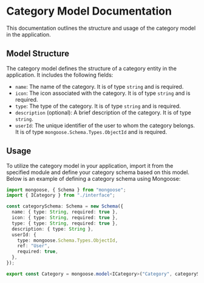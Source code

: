 # Category Model Documentation

This documentation outlines the structure and usage of the category model in the application.

## Model Structure

The category model defines the structure of a category entity in the application. It includes the following fields:

- `name`: The name of the category. It is of type `string` and is required.
- `icon`: The icon associated with the category. It is of type `string` and is required.
- `type`: The type of the category. It is of type `string` and is required.
- `description` (optional): A brief description of the category. It is of type `string`.
- `userId`: The unique identifier of the user to whom the category belongs. It is of type `mongoose.Schema.Types.ObjectId` and is required.

## Usage

To utilize the category model in your application, import it from the specified module and define your category schema based on this model. Below is an example of defining a category schema using Mongoose:

```typescript
import mongoose, { Schema } from "mongoose";
import { ICategory } from "./interface";

const categorySchema: Schema = new Schema({
  name: { type: String, required: true },
  icon: { type: String, required: true },
  type: { type: String, required: true },
  description: { type: String },
  userId: {
    type: mongoose.Schema.Types.ObjectId,
    ref: "User",
    required: true,
  },
});

export const Category = mongoose.model<ICategory>("Category", categorySchema);
```
